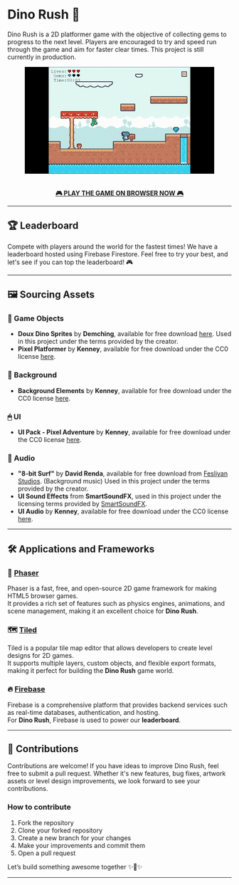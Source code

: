# Dino Rush 🦖
Dino Rush is a 2D platformer game with the objective of collecting gems to progress to the next level.  Players are encouraged to try and speed run through the game and aim for faster clear times.  This project is still currently in production.

<div align="center">
  <img src="sampleGIF.gif" alt="Demo GIF" />
</div>
<br>
<p align="center">
  <a href="https://dinorush.netlify.app" target="_blank"><strong>🎮 PLAY THE GAME ON BROWSER NOW 🎮</strong></a>
</p>

---

## 🏆 Leaderboard 
Compete with players around the world for the fastest times!
We have a leaderboard hosted using Firebase Firestore. Feel free to try your best, and let's see if you can top the leaderboard! 🎮


---

## 🖼️ Sourcing Assets
### 🌵 Game Objects
- **Doux Dino Sprites** by **Demching**, available for free download [here](https://demching.itch.io/dino-family). Used in this project under the terms provided by the creator.   
- **Pixel Platformer** by **Kenney**, available for free download under the CC0 license [here](https://kenney.nl/assets/pixel-platformer).


### 🌁 Background
- **Background Elements** by **Kenney**, available for free download under the CC0 license [here](https://kenney.nl/assets/background-elements).

### 🖱 UI
- **UI Pack - Pixel Adventure** by **Kenney**, available for free download under the CC0 license [here](https://kenney.nl/assets/ui-pack-pixel-adventure).  

### 🎵 Audio
- **"8-bit Surf"** by **David Renda**, available for free download from [Fesliyan Studios](https://www.fesliyanstudios.com/royalty-free-music/download/8-bit-surf/568). (Background music) Used in this project under the terms provided by the creator.
- **UI Sound Effects** from **SmartSoundFX**, used in this project under the licensing terms provided by [SmartSoundFX](https://soundcloud.com/smartsoundfx).
- **UI Audio** by **Kenney**, available for free download under the CC0 license [here](https://kenney.nl/assets/ui-audio).

---

## 🛠️ Applications and Frameworks

### 🚀 [Phaser](https://phaser.io/)
Phaser is a fast, free, and open-source 2D game framework for making HTML5 browser games.  
It provides a rich set of features such as physics engines, animations, and scene management, making it an excellent choice for **Dino Rush**.

### 🗺️ [Tiled](https://www.mapeditor.org/)
Tiled is a popular tile map editor that allows developers to create level designs for 2D games.  
It supports multiple layers, custom objects, and flexible export formats, making it perfect for building the **Dino Rush** game world.

### 🔥 [Firebase](https://firebase.google.com/)
Firebase is a comprehensive platform that provides backend services such as real-time databases, authentication, and hosting.  
For **Dino Rush**, Firebase is used to power our **leaderboard**.

---

## 🤝 Contributions
Contributions are welcome! If you have ideas to improve Dino Rush, feel free to submit a pull request. Whether it's new features, bug fixes, artwork assets or level design improvements, we look forward to see your contributions.

### How to contribute
1. Fork the repository
2. Clone your forked repository
3. Create a new branch for your changes
4. Make your improvements and commit them
5. Open a pull request

Let’s build something awesome together ✨🦖✨

---
